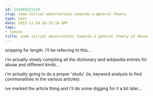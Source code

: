 ```yaml
---
id: 134201511124
slug: some-initial-observations-towards-a-general-theory
type: text
date: 2015-11-29 16:33:14 GMT
tags:
- convos
title: some initial observations towards a general theory of abuse
---
```

snipping for length. i'll be referring to this...

i'm actually slowly compiling all the dictionary and wikipedia entries for abuse and different kinds...

i'm actually going to do a proper 'study' (ie, keyword analysis to find commonalities in the various articles)

ive marked the article thing and i'll do some digging for it a bit later...